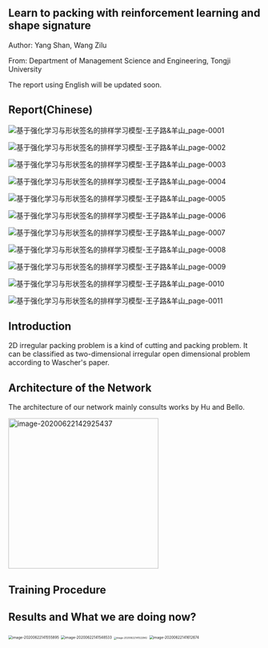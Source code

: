 ## Learn to packing with reinforcement learning and shape signature

Author: Yang Shan, Wang Zilu 

From: Department of Management Science and Engineering, Tongji University

The report using English will be updated soon.

## Report(Chinese)

![基于强化学习与形状签名的排样学习模型-王子路&羊山_page-0001](img/基于强化学习与形状签名的排样学习模型-王子路&羊山_page-0001.jpg)

![基于强化学习与形状签名的排样学习模型-王子路&羊山_page-0002](img/基于强化学习与形状签名的排样学习模型-王子路&羊山_page-0002.jpg)

![基于强化学习与形状签名的排样学习模型-王子路&羊山_page-0003](img/基于强化学习与形状签名的排样学习模型-王子路&羊山_page-0003.jpg)

![基于强化学习与形状签名的排样学习模型-王子路&羊山_page-0004](img/基于强化学习与形状签名的排样学习模型-王子路&羊山_page-0004.jpg)

![基于强化学习与形状签名的排样学习模型-王子路&羊山_page-0005](img/基于强化学习与形状签名的排样学习模型-王子路&羊山_page-0005.jpg)

![基于强化学习与形状签名的排样学习模型-王子路&羊山_page-0006](img/基于强化学习与形状签名的排样学习模型-王子路&羊山_page-0006.jpg)

![基于强化学习与形状签名的排样学习模型-王子路&羊山_page-0007](img/基于强化学习与形状签名的排样学习模型-王子路&羊山_page-0007.jpg)

![基于强化学习与形状签名的排样学习模型-王子路&羊山_page-0008](img/基于强化学习与形状签名的排样学习模型-王子路&羊山_page-0008.jpg)

![基于强化学习与形状签名的排样学习模型-王子路&羊山_page-0009](img/基于强化学习与形状签名的排样学习模型-王子路&羊山_page-0009.jpg)

![基于强化学习与形状签名的排样学习模型-王子路&羊山_page-0010](img/基于强化学习与形状签名的排样学习模型-王子路&羊山_page-0010.jpg)

![基于强化学习与形状签名的排样学习模型-王子路&羊山_page-0011](img/基于强化学习与形状签名的排样学习模型-王子路&羊山_page-0011.jpg)

## Introduction

2D irregular packing problem is a kind of cutting and packing problem. It can be classified as  two-dimensional irregular open dimensional problem according to Wascher's paper.



## Architecture of the Network

The architecture of our network mainly consults works by Hu and Bello. 

<img src="img/image-20200622142925437.png" alt="image-20200622142925437" height="300px" />

  



## Training Procedure







## Results and What we are doing now?



<img src="img/WechatIMG6301.png" alt="image-20200622141555895" style="zoom:50%;" />

<img src="img/WechatIMG6302.png" alt="image-20200622141548533" style="zoom:50%;" />



<img src="img/image-20200622141522842.png" alt="image-20200622141522842" style="zoom: 33%;" />



<img src="img/image-20200622141612674.png" alt="image-20200622141612674" style="zoom:50%;" />



